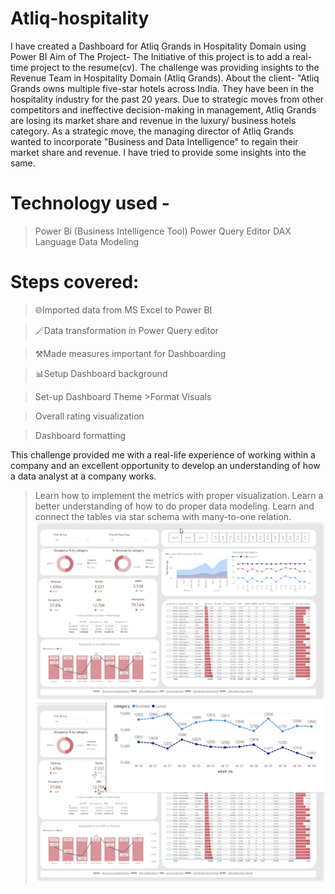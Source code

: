 # Atliq-hospitality

I have created a Dashboard for Atliq Grands in Hospitality Domain using Power BI Aim of The Project- The Initiative of this project is to add a real-time project to the resume(cv). The challenge was providing insights to the Revenue Team in Hospitality Domain (Atliq Grands). About the client- "Atliq Grands owns multiple five-star hotels across India. They have been in the hospitality industry for the past 20 years. Due to strategic moves from other competitors and ineffective decision-making in management, Atliq Grands are losing its market share and revenue in the luxury/ business hotels category.
As a strategic move, the managing director of Atliq Grands wanted to incorporate "Business and Data Intelligence" to regain their market share and revenue.
I have tried to provide some insights into the same.

# Technology used -
>Power Bi (Business Intelligence Tool)
>Power Query Editor
>DAX Language
>Data Modeling

# Steps covered:
>🌐Imported data from MS Excel to Power BI

>🪄Data transformation in Power Query editor

>⚒️Made measures important for Dashboarding

>📊Setup Dashboard background

>Set-up Dashboard Theme >Format Visuals

>Overall rating visualization

>Dashboard formatting

This challenge provided me with a real-life experience of working within a company and an excellent opportunity to develop an understanding of how a data analyst at a company works.
>Learn how to implement the metrics with proper visualization.
>Learn a better understanding of how to do proper data modeling. 
>Learn and connect the tables via star schema with many-to-one relation.
![Atliq Hospitality sheet 1](https://github.com/kohposh14/Hospitality-Domain-Revenue-Analysis/blob/main/1.jpg)
![Atliq Hospitality sheet 2](https://github.com/kohposh14/Hospitality-Domain-Revenue-Analysis/blob/main/4.jpg)


